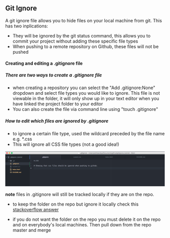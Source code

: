 ## Git Ignore  

A git ignore file allows you to hide files on your local machine from git. This has two inplications:  
* They will be ignored by the git status command, this allows you to commit your project without adding these specific file types
* When pushing to a remote repository on Github, these files will not be pushed

#### Creating and editing a .gitignore file  

##### There are two ways to create a .gitignore file  
* when creating a repository you can select the "Add .gitignore:None" dropdown and select file types you would like to ignore. This file is not viewable in the folder, it will only show up in your text editor when you have linked the project folder to your editor
* You can also create the file via command line using "touch .gitignore"

##### How to edit which files are ignored by .gitignore  
* to ignore a certain file type, used the wildcard preceded by the file name  
e.g. *.css
* This will ignore all CSS file types (not a good idea!)

![Git Ignore PNG ](git_ignore.png?raw=true "Atom Graying out CSS as .gitignore file requests this")

**note** files in .gitignore will still be tracked locally if they are on the repo.
 * to keep the folder on the repo but ignore it locally check this [stackoverflow answer](http://stackoverflow.com/questions/7231608/git-ignore-files-which-are-on-repository)

 * if you do not want the folder on the repo you must delete it on the repo and on everybody's local machines. Then pull down from the repo master and merge
